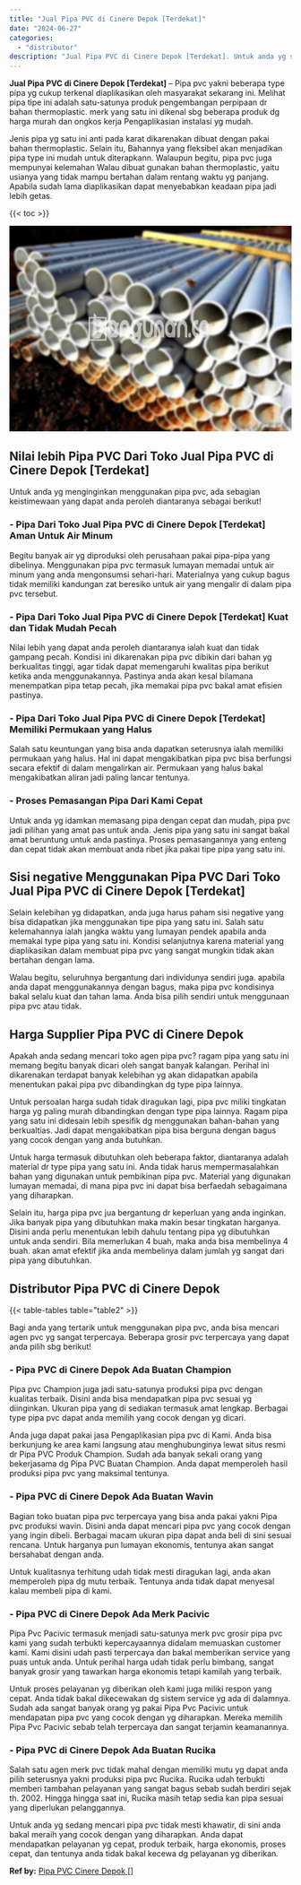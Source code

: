 ```yaml
---
title: "Jual Pipa PVC di Cinere Depok [Terdekat]"
date: "2024-06-27"
categories: 
  - "distributor"
description: "Jual Pipa PVC di Cinere Depok [Terdekat]. Untuk anda yg sedang mencari pipa pvc tidak mesti khawatir, di sini anda bakal meraih yang cocok dengan yang dihara..."
---
```


**Jual Pipa PVC di Cinere Depok \[Terdekat\]** – Pipa pvc yakni beberapa type pipa yg cukup terkenal diaplikasikan oleh masyarakat sekarang ini. Melihat pipa tipe ini adalah satu-satunya produk pengembangan perpipaan dr bahan thermoplastic. merk yang satu ini dikenal sbg beberapa produk dg harga murah dan ongkos kerja Pengaplikasian instalasi yg mudah.

Jenis pipa yg satu ini anti pada karat dikarenakan dibuat dengan pakai bahan thermoplastic. Selain itu, Bahannya yang fleksibel akan menjadikan pipa type ini mudah untuk diterapkann. Walaupun begitu, pipa pvc juga mempunyai kelemahan Walau dibuat gunakan bahan thermoplastic, yaitu usianya yang tidak mampu bertahan dalam rentang waktu yg panjang. Apabila sudah lama diaplikasikan dapat menyebabkan keadaan pipa jadi lebih getas.

{{< toc >}}

![Jual Pipa PVC di Cinere Depok [Terdekat]](/images/jaul-pipa-pvc-51.png)

## Nilai lebih Pipa PVC Dari Toko Jual Pipa PVC di Cinere Depok \[Terdekat\]

Untuk anda yg menginginkan menggunakan pipa pvc, ada sebagian keistimewaan yang dapat anda peroleh diantaranya sebagai berikut!

### \- Pipa Dari Toko Jual Pipa PVC di Cinere Depok \[Terdekat\] Aman Untuk Air Minum

Begitu banyak air yg diproduksi oleh perusahaan pakai pipa-pipa yang dibelinya. Menggunakan pipa pvc termasuk lumayan memadai untuk air minum yang anda mengonsumsi sehari-hari. Materialnya yang cukup bagus tidak memiliki kandungan zat beresiko untuk air yang mengalir di dalam pipa pvc tersebut.

### \- Pipa Dari Toko Jual Pipa PVC di Cinere Depok \[Terdekat\] Kuat dan Tidak Mudah Pecah

Nilai lebih yang dapat anda peroleh diantaranya ialah kuat dan tidak gampang pecah. Kondisi ini dikarenakan pipa pvc dibikin dari bahan yg berkualitas tinggi, agar tidak dapat memengaruhi kwalitas pipa berikut ketika anda menggunakannya. Pastinya anda akan kesal bilamana menempatkan pipa tetap pecah, jika memakai pipa pvc bakal amat efisien pastinya.

### \- Pipa Dari Toko Jual Pipa PVC di Cinere Depok \[Terdekat\] Memiliki Permukaan yang Halus

Salah satu keuntungan yang bisa anda dapatkan seterusnya ialah memiliki permukaan yang halus. Hal ini dapat mengakibatkan pipa pvc bisa berfungsi secara efektif di dalam mengalirkan air. Permukaan yang halus bakal mengakibatkan aliran jadi paling lancar tentunya.

### \- Proses Pemasangan Pipa Dari Kami Cepat

Untuk anda yg idamkan memasang pipa dengan cepat dan mudah, pipa pvc jadi pilihan yang amat pas untuk anda. Jenis pipa yang satu ini sangat bakal amat beruntung untuk anda pastinya. Proses pemasangannya yang enteng dan cepat tidak akan membuat anda ribet jika pakai tipe pipa yang satu ini.

## Sisi negative Menggunakan Pipa PVC Dari Toko Jual Pipa PVC di Cinere Depok \[Terdekat\]

Selain kelebihan yg didapatkan, anda juga harus paham sisi negative yang bisa didapatkan jika menggunakan tipe pipa yang satu ini. Salah satu kelemahannya ialah jangka waktu yang lumayan pendek apabila anda memakai type pipa yang satu ini. Kondisi selanjutnya karena material yang diaplikasikan dalam membuat pipa pvc yang sangat mungkin tidak akan bertahan dengan lama.

Walau begitu, seluruhnya bergantung dari individunya sendiri juga. apabila anda dapat menggunakannya dengan bagus, maka pipa pvc kondisinya bakal selalu kuat dan tahan lama. Anda bisa pilih sendiri untuk menggunaan pipa pvc atau tidak.

## Harga Supplier Pipa PVC di Cinere Depok

Apakah anda sedang mencari toko agen pipa pvc? ragam pipa yang satu ini memang begitu banyak dicari oleh sangat banyak kalangan. Perihal ini dikarenakan terdapat banyak kelebihan yg akan didapatkan apabila menentukan pakai pipa pvc dibandingkan dg type pipa lainnya.

Untuk persoalan harga sudah tidak diragukan lagi, pipa pvc miliki tingkatan harga yg paling murah dibandingkan dengan type pipa lainnya. Ragam pipa yang satu ini didesain lebih spesifik dg menggunakan bahan-bahan yang berkualtias. Jadi dapat mengakibatkan pipa bisa berguna dengan bagus yang cocok dengan yang anda butuhkan.

Untuk harga termasuk dibutuhkan oleh beberapa faktor, diantaranya adalah material dr type pipa yang satu ini. Anda tidak harus mempermasalahkan bahan yang digunakan untuk pembikinan pipa pvc. Material yang digunakan lumayan memadai, di mana pipa pvc ini dapat bisa berfaedah sebagaimana yang diharapkan.

Selain itu, harga pipa pvc jua bergantung dr keperluan yang anda inginkan. Jika banyak pipa yang dibutuhkan maka makin besar tingkatan harganya. Disini anda perlu menentukan lebih dahulu tentang pipa yg dibutuhkan untuk anda sendiri. Bila memerlukan 4 buah, maka anda bisa membelinya 4 buah. akan amat efektif jika anda membelinya dalam jumlah yg sangat dari pipa yang dibutuhkan.

## Distributor Pipa PVC di Cinere Depok

{{< table-tables table="table2" >}}

Bagi anda yang tertarik untuk menggunakan pipa pvc, anda bisa mencari agen pvc yg sangat terpercaya. Beberapa grosir pvc terpercaya yang dapat anda pilih sbg berikut!

### \- Pipa PVC di Cinere Depok Ada Buatan Champion

Pipa pvc Champion juga jadi satu-satunya produksi pipa pvc dengan kualitas terbaik. Disini anda bisa mendapatkan pipa pvc sesuai yg diinginkan. Ukuran pipa yang di sediakan termasuk amat lengkap. Berbagai type pipa pvc dapat anda memilih yang cocok dengan yg dicari.

Anda juga dapat pakai jasa Pengaplikasian pipa pvc di Kami. Anda bisa berkunjung ke area kami langsung atau menghubunginya lewat situs resmi dr Pipa PVC Produk Champion. Sudah ada banyak sekali orang yang bekerjasama dg Pipa PVC Buatan Champion. Anda dapat memperoleh hasil produksi pipa pvc yang maksimal tentunya.

### \- Pipa PVC di Cinere Depok Ada Buatan Wavin

Bagian toko buatan pipa pvc terpercaya yang bisa anda pakai yakni Pipa pvc produksi wavin. Disini anda dapat mencari pipa pvc yang cocok dengan yang ingin dibeli. Berbagai macam ukuran pipa dapat anda beli di sini sesuai rencana. Untuk harganya pun lumayan ekonomis, tentunya akan sangat bersahabat dengan anda.

Untuk kualitasnya terhitung udah tidak mesti diragukan lagi, anda akan memperoleh pipa dg mutu terbaik. Tentunya anda tidak dapat menyesal kalau membeli pipa di kami.

### \- Pipa PVC di Cinere Depok Ada Merk Pacivic

Pipa Pvc Pacivic termasuk menjadi satu-satunya merk pvc grosir pipa pvc kami yang sudah terbukti kepercayaannya didalam memuaskan customer kami. Kami disini udah pasti terpercaya dan bakal memberikan service yang puas untuk anda. Untuk perihal harga udah tidak perlu bimbang, sangat banyak grosir yang tawarkan harga ekonomis tetapi kamilah yang terbaik.

Untuk proses pelayanan yg diberikan oleh kami juga miliki respon yang cepat. Anda tidak bakal dikecewakan dg sistem service yg ada di dalamnya. Sudah ada sangat banyak orang yg pakai Pipa Pvc Pacivic untuk mendapatan pipa pvc yang cocok dengan yg diharapkan. Mereka memilih Pipa Pvc Pacivic sebab telah terpercaya dan sangat terjamin keamanannya.

### \- Pipa PVC di Cinere Depok Ada Buatan Rucika

Salah satu agen merk pvc tidak mahal dengan memiliki mutu yg dapat anda pilih seterusnya yakni produksi pipa pvc Rucika. Rucika udah terbukti memberi tambahan pelayanan yang sangat bagus sebab sudah berdiri sejak th. 2002. Hingga hingga saat ini, Rucika masih tetap sedia kan pipa sesuai yang diperlukan pelanggannya.

Untuk anda yg sedang mencari pipa pvc tidak mesti khawatir, di sini anda bakal meraih yang cocok dengan yang diharapkan. Anda dapat mendapatkan pelayanan yg cepat, produk terbaik, harga ekonomis, proses cepat, dan tentunya anda tidak bakal kecewa dg pelayanan yg diberikan.

**Ref by:** [Pipa PVC Cinere Depok []](https://id.wikipedia.org/wiki/Pipa)
